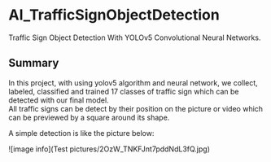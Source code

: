 # AI_TrafficSignObjectDetection
Traffic Sign Object Detection With YOLOv5 Convolutional Neural Networks.

## Summary
In this project, with using yolov5 algorithm and neural network, we collect, labeled, classified and trained 17 classes of traffic sign which can be detected with our final model.  
All traffic signs can be detect by their position on the picture or video which can be previewed by a square around its shape.

A simple detection is like the picture below:

![image info](Test pictures/2OzW_TNKFJnt7pddNdL3fQ.jpg)

